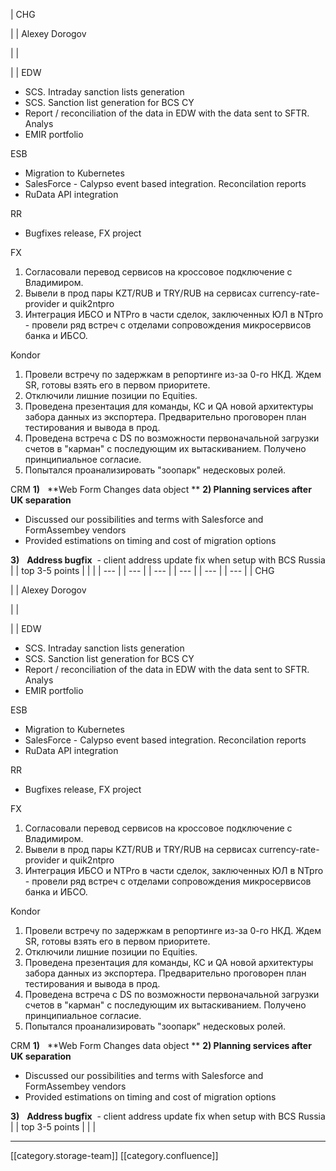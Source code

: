 





| CHG

 | 
| Alexey Dorogov

 | 
|    

 | 
| EDW<ul><li>SCS. Intraday sanction lists generation</li><li>SCS. Sanction list generation for BCS CY</li><li>Report / reconciliation of the data in EDW with the data sent to SFTR. Analys</li><li>EMIR portfolio</li></ul>ESB <ul><li>Migration to Kubernetes</li><li>SalesForce - Calypso event based integration. Reconcilation reports</li><li>RuData API integration</li></ul>RR<ul><li>Bugfixes release, FX project</li></ul>FX
1. Согласовали перевод сервисов на кроссовое подключение с Владимиром. 
1. Вывели в прод пары KZT/RUB и TRY/RUB на сервисах currency-rate-provider и quik2ntpro
1. Интеграция ИБСО и NTPro в части сделок, заключенных ЮЛ в NTpro - провели ряд встреч с отделами сопровождения микросервисов банка и ИБСО. 

Kondor
1. Провели встречу по задержкам в репортинге из-за 0-го НКД. Ждем SR, готовы взять его в первом приоритете.
1. Отключили лишние позиции по Equities.
1. Проведена презентация для команды, КС и QA новой архитектуры забора данных из экспортера. Предварительно проговорен план тестирования и вывода в прод.
1. Проведена встреча с DS по возможности первоначальной загрузки счетов в "карман" с последующим их вытаскиванием. Получено принципиальное согласие.
1. Попытался проанализировать "зоопарк" недесковых ролей.

CRM **1)**   **Web Form Changes data object **  **2) Planning services after UK separation** <ul><li>Discussed our possibilities and terms with Salesforce and FormAssembey vendors</li><li>Provided estimations on timing and cost of migration options</li></ul> **3)**   **Address bugfix**  - client address update fix when setup with BCS Russia | 
| top 3-5 points | 
|  | 
|  --- | 
|  --- | 
|  --- | 
|  --- | 
|  --- | 
|  --- | 
| CHG

 | 
| Alexey Dorogov

 | 
|    

 | 
| EDW<ul><li>SCS. Intraday sanction lists generation</li><li>SCS. Sanction list generation for BCS CY</li><li>Report / reconciliation of the data in EDW with the data sent to SFTR. Analys</li><li>EMIR portfolio</li></ul>ESB <ul><li>Migration to Kubernetes</li><li>SalesForce - Calypso event based integration. Reconcilation reports</li><li>RuData API integration</li></ul>RR<ul><li>Bugfixes release, FX project</li></ul>FX
1. Согласовали перевод сервисов на кроссовое подключение с Владимиром. 
1. Вывели в прод пары KZT/RUB и TRY/RUB на сервисах currency-rate-provider и quik2ntpro
1. Интеграция ИБСО и NTPro в части сделок, заключенных ЮЛ в NTpro - провели ряд встреч с отделами сопровождения микросервисов банка и ИБСО. 

Kondor
1. Провели встречу по задержкам в репортинге из-за 0-го НКД. Ждем SR, готовы взять его в первом приоритете.
1. Отключили лишние позиции по Equities.
1. Проведена презентация для команды, КС и QA новой архитектуры забора данных из экспортера. Предварительно проговорен план тестирования и вывода в прод.
1. Проведена встреча с DS по возможности первоначальной загрузки счетов в "карман" с последующим их вытаскиванием. Получено принципиальное согласие.
1. Попытался проанализировать "зоопарк" недесковых ролей.

CRM **1)**   **Web Form Changes data object **  **2) Planning services after UK separation** <ul><li>Discussed our possibilities and terms with Salesforce and FormAssembey vendors</li><li>Provided estimations on timing and cost of migration options</li></ul> **3)**   **Address bugfix**  - client address update fix when setup with BCS Russia | 
| top 3-5 points | 
|  | 







*****

[[category.storage-team]] 
[[category.confluence]] 
